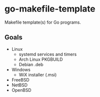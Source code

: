 # go-makefile-template
Makefile template(s) for Go programs.

## Goals


* Linux
  * systemd services and timers
  * Arch Linux PKGBUILD
  * Debian .deb
* Windows
  * WiX installer (.msi)
* FreeBSD
* NetBSD
* OpenBSD 
